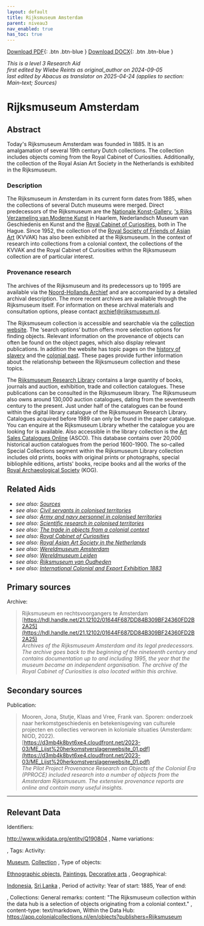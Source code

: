 ```yaml
---
layout: default
title: Rijksmuseum Amsterdam
parent: niveau3
nav_enabled: true
has_toc: true
--- 
```



[Download PDF](https://raw.githubusercontent.com/colonial-heritage/research-guides-dev/refs/heads/main/EXPORTS/PDF/niveau3/English/RijksmuseumAmsterdam.pdf){: .btn .btn-blue }     [Download DOCX](https://raw.githubusercontent.com/colonial-heritage/research-guides-dev/refs/heads/main/EXPORTS/DOCX/niveau3/English/RijksmuseumAmsterdam.docx){: .btn .btn-blue }

_This is a level 3 Research Aid_  
_first edited by Wiebe Reints as original_author on 2024-09-05_  
_last edited by Abacus as translator on 2025-04-24
        (applies to section: Main-text; Sources)_


# Rijksmuseum Amsterdam


## Abstract

Today's Rijksmuseum Amsterdam was founded in 1885. It is an amalgamation of several 19th century Dutch collections. The collection includes objects coming from the Royal Cabinet of Curiosities. Additionally, the collection of the Royal Asian Art Society in the Netherlands is exhibited in the Rijksmuseum.

### Description

The Rijksmuseum in Amsterdam in its current form dates from 1885, when the collections of several Dutch museums were merged. Direct predecessors of the Rijksmuseum are the [Nationale Konst-Gallery](http://www.wikidata.org/entity/Q23959785), ['s Rijks Verzameling van Moderne Kunst](http://www.wikidata.org/entity/Q51543916) in Haarlem, Nederlandsch Museum van Geschiedenis en Kunst and the [Royal Cabinet of Curiosities](http://www.wikidata.org/entity/Q34076860), both in The Hague. Since 1952, the collection of the [Royal Society of Friends of Asian Art](http://www.wikidata.org/entity/Q96749093) (KVVAK) has also been exhibited at the Rijksmuseum. In the context of research into collections from a colonial context, the collections of the KVVAK and the Royal Cabinet of Curiosities within the Rijksmuseum collection are of particular interest.

### Provenance research

The archives of the Rijksmuseum and its predecessors up to 1995 are available via the [Noord-Hollands Archief](https://hdl.handle.net/21.12102/01644F687DD84B309BF24360FD2B2A25) and are accompanied by a detailed archival description. The more recent archives are available through the Rijksmuseum itself. For information on these archival materials and consultation options, please contact [archief@rijksmuseum.nl](mailto:archief@rijksmuseum.nl).

The Rijksmuseum collection is accessible and searchable via the [collection website](https://www.rijksmuseum.nl/en/collection). The ‘search options’ button offers more selection options for finding objects. Relevant information on the provenance of objects can often be found on the object pages, which also display relevant publications. In addition the website has topic pages on the [history of slavery](https://www.rijksmuseum.nl/en/whats-on/exhibitions/past/rijksmuseum-and-slavery) and the [colonial past](https://www.rijksmuseum.nl/en/collection/discover/politics-and-economy/colonial-history). These pages provide further information about the relationship between the Rijksmuseum collection and these topics.

The [Rijksmuseum Research Library](https://library.rijksmuseum.nl/cgi-bin/koha/opac-main.pl) contains a large quantity of books, journals and auction, exhibition, trade and collection catalogues. These publications can be consulted in the Rijksmuseum library. The Rijksmuseum also owns around 130,000 auction catalogues, dating from the seventeenth century to the present. Just under half of the catalogues can be found within the digital library catalogue of the Rijksmuseum Research Library. Catalogues acquired before 1989 can only be found in the paper catalogue. You can enquire at the Rijksmuseum Library whether the catalogue you are looking for is available. Also accessible in the library collection is the [Art Sales Catalogues Online](https://primarysources.brillonline.com/browse/art-sales-catalogues-online) (ASCO). This database contains over 20,000 historical auction catalogues from the period 1600-1900. The so-called Special Collections segment within the Rijksmuseum Library collection includes old prints, books with original prints or photographs, special bibliophile editions, artists' books, recipe books and all the works of the [Royal Archaeological Society](http://www.wikidata.org/entity/Q18635333) (KOG).


## Related Aids

 - _see also: [Sources](niveau1/English/Sources_20240501.yml)_  
 - _see also: [Civil servants in colonised territories](niveau2/English/CivilServants_20240316.yml)_  
 - _see also: [Army and navy personnel in colonised territories](niveau2/English/MilitaryAndNavy_20240417.yml)_  
 - _see also: [Scientific research in colonised territories](niveau2/English/Science_20240821.yml)_  
 - _see also: [The trade in objects from a colonial context](niveau2/English/Trade_20240316.yml)_  
 - _see also: [Royal Cabinet of Curiosities](niveau3/English/KKZ_20240417.yml)_  
 - _see also: [Royal Asian Art Society in the Netherlands](niveau3/English/KVVAK_20240508.yml)_  
 - _see also: [Wereldmuseum Amsterdam](niveau3/English/WMAmsterdam_20240809.yml")_  
 - _see also: [Wereldmuseum Leiden](niveau3/English/WMLeiden_20240508.yml)_  
 - _see also: [Rijksmuseum van Oudheden](niveau3/English/RMO_20241106.yml)_  
 - _see also: [International Colonial and Export Exhibition 1883](niveau3/English/Wereldtentoonstelling1883_20250602.yml)_  

## Primary sources

Archive:
  > Rijksmuseum en rechtsvoorgangers te Amsterdam  
> [https://hdl.handle.net/21.12102/01644F687DD84B309BF24360FD2B2A25](https://hdl.handle.net/21.12102/01644F687DD84B309BF24360FD2B2A25)  
> _Archives of the Rijksmuseum Amsterdam and its legal predecessors. The archive goes back to the beginning of the nineteenth century and contains documentation up to and including 1995, the year that the museum became an independent organisation. The archive of the Royal Cabinet of Curiosities is also located within this archive._  

## Secondary sources

Publication:
  > Mooren, Jona, Stutje, Klaas and Vree, Frank van. Sporen: onderzoek naar herkomstgeschiedenis en betekenisgeving van culturele projecten en collecties verworven in koloniale situaties (Amsterdam: NIOD, 2022).  
> [https://d3mb4k8bvt6xe4.cloudfront.net/2023-03/ME_Lijst%20herkomstverslagenwebsite_01.pdf](https://d3mb4k8bvt6xe4.cloudfront.net/2023-03/ME_Lijst%20herkomstverslagenwebsite_01.pdf)  
> _The Pilot Project Provenance Research on Objects of the Colonial Era (PPROCE) included research into a number of objects from the Amsterdam Rijksmuseum. The extensive provenance reports are online and contain many useful insights._  



---
## Relevant Data 
Identifiers:
  
http://www.wikidata.org/entity/Q190804
,
  Name variations:
  

,
  Tags:
  Activity:
  
[Museum](http://vocab.getty.edu/aat/300312281), [Collection](http://vocab.getty.edu/aat/300025976)
,
  Type of objects:
  
[Ethnographic objects](http://vocab.getty.edu/aat/300234108), [Paintings](http://vocab.getty.edu/page/aat/300033618), [Decorative arts](http://vocab.getty.edu/page/aat/300054168)
,
  Geographical:
  
[Indonesia](https://sws.geonames.org/1643084/), [Sri Lanka](https://sws.geonames.org/1227603/)
,
  Period of activity:
  Year of start:
  1885,
  Year of end:
  

,
  Collections:
  General remarks:
  content:
  "The Rijksmuseum collection within the data hub is a selection of objects originating from a colonial context."
,
  content-type:
  text/markdown,
  Within the Data Hub:
  https://app.colonialcollections.nl/en/objects?publishers=Rijksmuseum
        